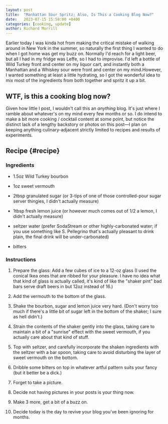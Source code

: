 ```yaml
---
layout: post
title:  "Manhattan Sour Spritz; Also, Is This a Cooking Blog Now?"
date:   2023-07-15 15:58:00 +0400
categories: [cooking, update]
author: Richard Morrill
---
```


Earlier today I was kinda hot from making the critical mistake of walking around
in New York in the summer, so naturally the first thing I wanted to do when I
got home was get my buzz on. Normally I'd reach for a light beer, but all I had
in my fridge was Leffe, so I had to improvise. I'd left a bottle of Wild Turkey
front and center on my liquor cart, and instantly both a Manhattan and a Whiskey
sour were front and center on my mind.<!--more-->However, I wanted something at
least a little hydrating, so I got the wonderful idea to mix most of the
ingredients from both together and spritz it up a bit.

## WTF, is this a cooking blog now?

Given how little I post, I wouldn't call this an *anything* blog. It's just
where I ramble about whatever's on my mind every few months or so. I do intend
to make a bit more cooking / cocktail content at some point, but notice the
distinct lack of a lengthy backstory or photos on this post—I plan on
keeping anything culinary-adjacent strictly limited to recipes and results of
experiments.

## Recipe {#recipe}

### Ingredients

*   1.5oz Wild Turkey bourbon

*   1oz sweet vermouth

*   2tbsp granulated sugar (or 3-tips of one of those controlled-pour sugar
    server thingies, I didn't actually measure)

*   1tbsp fresh lemon juice (or however much comes out of 1/2 a lemon, I didn't
    actually measure)

*   seltzer water (prefer SodaStream or other highly-carbonated water; if you
    use something like S. Pellegrino that's actually pleasant to drink plain,
    the final drink will be under-carbonated)

*   bitters

### Instructions

1.  Prepare the glass: Add a few cubes of ice to a 12-oz glass (I used the
    conical Ikea ones that are ribbed for your pleasure. I have no idea what that
    kind of glass is actually called, it's kind of like the "shaker pint" bad
    bars serve draft beers in but 12oz instead of 16.)

2.  Add the vermouth to the bottom of the glass.

3.  Shake the bourbon, sugar and lemon juice very hard. (Don't worry too much if
    there's a little bit of sugar left in the bottom of the shaker; I sure as
    hell didn't.)

4.  Strain the contents of the shaker gently into the glass, taking care to
    maintain a bit of a "sunrise" effect with the sweet vermouth, if you actually
    care about that kind of stuff.

5.  Top with seltzer, and carefully incorporate the shaken ingredients with the
    seltzer with a bar spoon, taking care to avoid disturbing the layer of sweet
    vermouth on the bottom.

6.  Dribble some bitters on top in whatever artful pattern suits your fancy (but
    it better be a dick.)

7.  Forget to take a picture.

8.  Decide not having pictures in your posts is your thing now.

9.  Make 3 more, get a bit of a buzz on.

10. Decide today is the day to revive your blog you've been ignoring for months.
